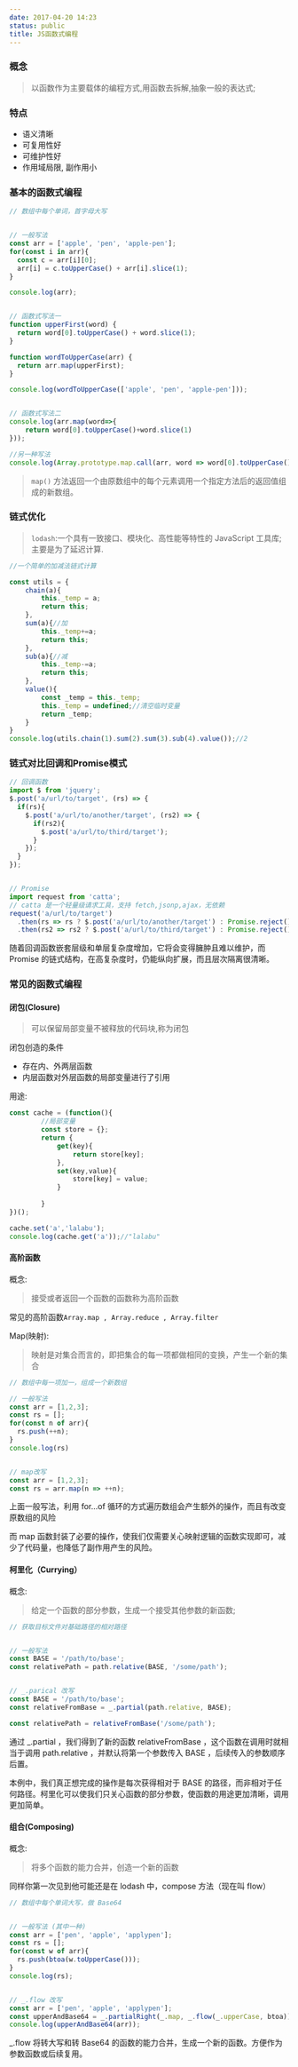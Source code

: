 ```yaml
---
date: 2017-04-20 14:23
status: public
title: JS函数式编程
---
```




### 概念

> 以函数作为主要载体的编程方式,用函数去拆解,抽象一般的表达式;

### 特点

* 语义清晰
* 可复用性好
* 可维护性好
* 作用域局限, 副作用小

### 基本的函数式编程
```js
// 数组中每个单词，首字母大写


// 一般写法
const arr = ['apple', 'pen', 'apple-pen'];
for(const i in arr){
  const c = arr[i][0];
  arr[i] = c.toUpperCase() + arr[i].slice(1);
}

console.log(arr);


// 函数式写法一
function upperFirst(word) {
  return word[0].toUpperCase() + word.slice(1);
}

function wordToUpperCase(arr) {
  return arr.map(upperFirst);
}

console.log(wordToUpperCase(['apple', 'pen', 'apple-pen']));


// 函数式写法二
console.log(arr.map(word=>{
	return word[0].toUpperCase()+word.slice(1)
}));

//另一种写法
console.log(Array.prototype.map.call(arr, word => word[0].toUpperCase() + word.slice(1)));
```
>  `map()` 方法返回一个由原数组中的每个元素调用一个指定方法后的返回值组成的新数组。

### 链式优化

> `lodash`:一个具有一致接口、模块化、高性能等特性的 JavaScript 工具库;主要是为了延迟计算.

```js
//一个简单的加减法链式计算

const utils = {
    chain(a){
        this._temp = a;
        return this;
    },
    sum(a){//加
        this._temp+=a;
        return this;
    },
    sub(a){//减
        this._temp-=a;
        return this;
    },
    value(){
        const _temp = this._temp;
        this._temp = undefined;//清空临时变量
        return _temp;
    }
}
console.log(utils.chain(1).sum(2).sum(3).sub(4).value());//2
```

### 链式对比回调和Promise模式
```js
// 回调函数
import $ from 'jquery';
$.post('a/url/to/target', (rs) => {
  if(rs){
    $.post('a/url/to/another/target', (rs2) => {
      if(rs2){
        $.post('a/url/to/third/target');
      }
    });
  }
});


// Promise
import request from 'catta';  
// catta 是一个轻量级请求工具，支持 fetch,jsonp,ajax，无依赖
request('a/url/to/target')
  .then(rs => rs ? $.post('a/url/to/another/target') : Promise.reject())
  .then(rs2 => rs2 ? $.post('a/url/to/third/target') : Promise.reject());

```
随着回调函数嵌套层级和单层复杂度增加，它将会变得臃肿且难以维护，而 Promise 的链式结构，在高复杂度时，仍能纵向扩展，而且层次隔离很清晰。

### 常见的函数式编程

#### 闭包(Closure)
> 可以保留局部变量不被释放的代码块,称为闭包

闭包创造的条件
* 存在内、外两层函数
* 内层函数对外层函数的局部变量进行了引用

用途:
```js
const cache = (function(){
		//局部变量
		const store = {};
		return {
			get(key){
				return store[key];
			},
			set(key,value){
				store[key] = value;
			}
			
		}
})();

cache.set('a','lalabu');
console.log(cache.get('a'));//"lalabu"
```

#### 高阶函数
概念:
> 接受或者返回一个函数的函数称为高阶函数

常见的高阶函数`Array.map , Array.reduce , Array.filter`

Map(映射):
> 映射是对集合而言的，即把集合的每一项都做相同的变换，产生一个新的集合

```js
// 数组中每一项加一，组成一个新数组

// 一般写法
const arr = [1,2,3];
const rs = [];
for(const n of arr){
  rs.push(++n);
}
console.log(rs)


// map改写
const arr = [1,2,3];
const rs = arr.map(n => ++n);

```
上面一般写法，利用 for...of 循环的方式遍历数组会产生额外的操作，而且有改变原数组的风险

而 map 函数封装了必要的操作，使我们仅需要关心映射逻辑的函数实现即可，减少了代码量，也降低了副作用产生的风险。

#### 柯里化（Currying）

概念:
> 给定一个函数的部分参数，生成一个接受其他参数的新函数;

```js
// 获取目标文件对基础路径的相对路径


// 一般写法
const BASE = '/path/to/base';
const relativePath = path.relative(BASE, '/some/path');


// _.parical 改写
const BASE = '/path/to/base';
const relativeFromBase = _.partial(path.relative, BASE);

const relativePath = relativeFromBase('/some/path');

```
通过 _.partial ，我们得到了新的函数 relativeFromBase ，这个函数在调用时就相当于调用 path.relative ，并默认将第一个参数传入 BASE ，后续传入的参数顺序后置。

本例中，我们真正想完成的操作是每次获得相对于 BASE 的路径，而非相对于任何路径。柯里化可以使我们只关心函数的部分参数，使函数的用途更加清晰，调用更加简单。

#### 组合(Composing)
概念:
> 将多个函数的能力合并，创造一个新的函数

同样你第一次见到他可能还是在 lodash 中，compose 方法（现在叫 flow）
```js
// 数组中每个单词大写，做 Base64


// 一般写法 (其中一种)
const arr = ['pen', 'apple', 'applypen'];
const rs = [];
for(const w of arr){
  rs.push(btoa(w.toUpperCase()));
}
console.log(rs);


// _.flow 改写
const arr = ['pen', 'apple', 'applypen'];
const upperAndBase64 = _.partialRight(_.map, _.flow(_.upperCase, btoa));
console.log(upperAndBase64(arr));
```
_.flow 将转大写和转 Base64 的函数的能力合并，生成一个新的函数。方便作为参数函数或后续复用。

